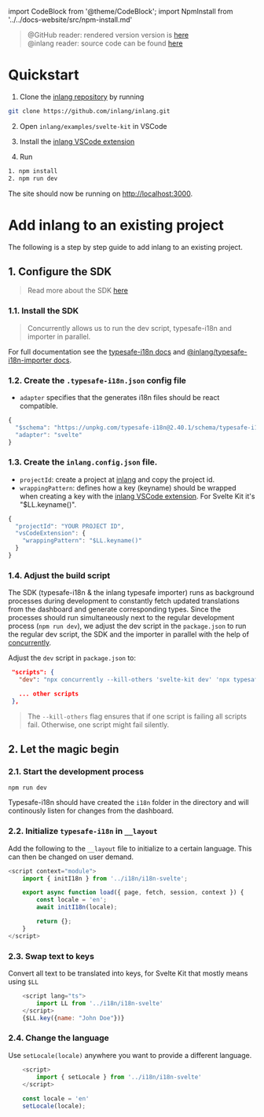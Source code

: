 import CodeBlock from '@theme/CodeBlock';
import NpmInstall from '../../docs-website/src/npm-install.md'

> @GitHub reader: rendered version version is [here](https://docs.inlang.dev/getting-started/svelte-kit)  
> @inlang reader: source code can be found [here](https://github.com/inlang/inlang/tree/main/examples/svelte-kit)

# Quickstart

1. Clone the [inlang repository](https://github.com/inlang/inlang) by running

```bash
git clone https://github.com/inlang/inlang.git
```

2. Open `inlang/examples/svelte-kit` in VSCode

3. Install the [inlang VSCode extension](https://marketplace.visualstudio.com/items?itemName=inlang.vscode-extension)

4. Run

```bash
1. npm install
2. npm run dev
```

The site should now be running on [http://localhost:3000](http://localhost:3000).

# Add inlang to an existing project

The following is a step by step guide to add inlang to an existing project.

## 1. Configure the SDK

> Read more about the SDK [here](/overview/sdk)

### 1.1. Install the SDK

> Concurrently allows us to run the dev script, typesafe-i18n and importer in parallel.

<NpmInstall />

For full documentation see the [typesafe-i18n docs](https://github.com/ivanhofer/typesafe-i18n) and [@inlang/typesafe-i18n-importer docs](https://github.com/inlang/inlang/tree/main/packages/typesafe-i18n-importer).

### 1.2. Create the `.typesafe-i18n.json` config file

- `adapter` specifies that the generates i18n files should be react compatible.

```js title="typesafe-i18n.json"
{
  "$schema": "https://unpkg.com/typesafe-i18n@2.40.1/schema/typesafe-i18n.json",
  "adapter": "svelte"
}
```

### 1.3. Create the `inlang.config.json` file.

- `projectId`: create a project at [inlang](https://app.inlang.dev) and copy the project id.
- `wrappingPattern`: defines how a key (keyname) should be wrapped when creating a key with the [inlang
  VSCode extension](https://marketplace.visualstudio.com/items?itemName=inlang.vscode-extension). For Svelte Kit it's
  "$LL.keyname()".

```js title="inlang.project.json"
{
  "projectId": "YOUR PROJECT ID",
  "vsCodeExtension": {
    "wrappingPattern": "$LL.keyname()"
  }
}
```

### 1.4. Adjust the build script

The SDK (typesafe-i18n & the inlang typesafe importer) runs as background processes during development to constantly fetch updated translations from the dashboard and generate corresponding types. Since the processes should run simultaneously next to the regular development process (`npm run dev`), we adjust the dev script in the `package.json` to run the regular dev script, the SDK and the importer in parallel with the help of [concurrently](https://www.npmjs.com/package/concurrently).

Adjust the `dev` script in `package.json` to:

```json
 "scripts": {
   "dev": "npx concurrently --kill-others 'svelte-kit dev' 'npx typesafe-i18n' 'npx @inlang/typesafe-i18n-importer'",

   ... other scripts
 },
```

> The `--kill-others` flag ensures that if one script is failing all scripts fail. Otherwise, one
> script might fail silently.

## 2. Let the magic begin

### 2.1. Start the development process

`npm run dev`

Typesafe-i18n should have created the `i18n` folder in the directory and will continously listen for changes from the dashboard.

### 2.2. Initialize `typesafe-i18n` in `__layout`

Add the following to the `__layout` file to initialize to a certain language. This can then be changed on user demand.

```js title="routes/__layout.svelte"
<script context="module">
	import { initI18n } from '../i18n/i18n-svelte';

	export async function load({ page, fetch, session, context }) {
		const locale = 'en';
		await initI18n(locale);

		return {};
	}
</script>
```

### 2.3. Swap text to keys

Convert all text to be translated into keys, for Svelte Kit that mostly means using `$LL`

```js
    <script lang="ts">
        import LL from '../i18n/i18n-svelte'
    </script>
    {$LL.key({name: "John Doe"})}
```

### 2.4. Change the language

Use `setLocale(locale)` anywhere you want to provide a different language.

```js
    <script>
        import { setLocale } from '../i18n/i18n-svelte'
    </script>
    
    const locale = 'en'
    setLocale(locale);
```